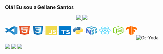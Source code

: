 ### Olá! Eu sou a Geliane Santos

<div align="center">
  <a href="https://github.com/Gelianesantos">
  <img height="130em" src="https://github-readme-stats.vercel.app/api?username=gelianesantos&show_icons=true&theme=midnight-purple&include_all_commits=true&count_private=true"/>
  <img height="130em" src="https://github-readme-stats.vercel.app/api/top-langs/?username=gelianesantos&layout=compact&langs_count=7&theme=midnight-purple"/>
</div>
    
<div style="display: inline_block"><br>
  <img align="center" alt="Ge-vscode" height="30" width="40" src="https://raw.githubusercontent.com/devicons/devicon/master/icons/vscode/vscode-original.svg">
  <img align="center" alt="Ge-HTML" height="30" width="40" src="https://raw.githubusercontent.com/devicons/devicon/master/icons/html5/html5-original.svg">
   <img align="center" alt="Ge-CSS" height="30" width="40" src="https://raw.githubusercontent.com/devicons/devicon/master/icons/css3/css3-original.svg">
  <img align="center" alt="Ge-Js" height="30" width="40" src="https://raw.githubusercontent.com/devicons/devicon/master/icons/javascript/javascript-plain.svg">
  <img align="center" alt="Ge-Ts" height="30" width="40" src="https://raw.githubusercontent.com/devicons/devicon/master/icons/typescript/typescript-plain.svg">
  <img align="center" alt="Ge-Python" height="30" width="40" src="https://raw.githubusercontent.com/devicons/devicon/master/icons/python/python-original.svg">
  <img align="center" alt="Ge-numpy" height="30" width="40" src="https://raw.githubusercontent.com/devicons/devicon/master/icons/numpy/numpy-original.svg">
  <img align="center" alt="Ge-React" height="30" width="40" src="https://raw.githubusercontent.com/devicons/devicon/master/icons/react/react-original.svg">
  <img align="center" alt="Ge-Nodejs" height="30" width="40" src="https://raw.githubusercontent.com/devicons/devicon/master/icons/nodejs/nodejs-original.svg">
  <img align="center" alt="Ge-Tensorflow" height="30" width="40" src="https://raw.githubusercontent.com/devicons/devicon/master/icons/tensorflow/tensorflow-original.svg">           <img align="right" alt="Ge-Yoda" src="https://i.picasion.com/pic91/c511183022d808dc86fb43453554b899.gif">
</div>
  
  ##
  
  <div> 
      <a href="https://www.linkedin.com/in/geliane-santos/" target="_blank"><img src="https://img.shields.io/badge/-LinkedIn-%230077B5?style=for-the-badge&logo=linkedin&logoColor=white" target="_blank"></a>
  <a href="https://www.instagram.com/adesignerdedados/" target="_blank"><img src="https://img.shields.io/badge/-Instagram-%23E4405F?style=for-the-badge&logo=instagram&logoColor=white" target="_blank"></a> 
  <a href = "mailto:santos.gelianeoliveira@gmail.com"><img src="https://img.shields.io/badge/-Gmail-%23333?style=for-the-badge&logo=gmail&logoColor=white" target="_blank"></a>
  </div>
